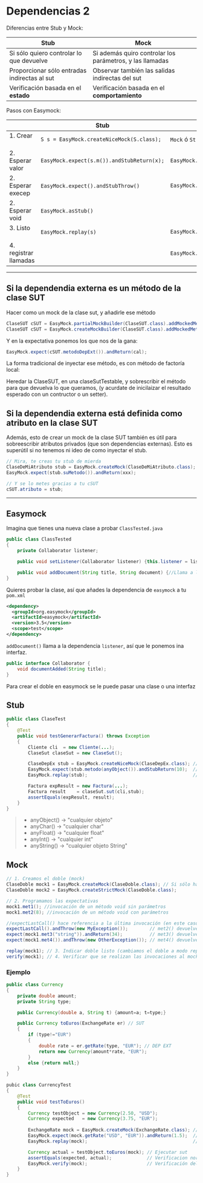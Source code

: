 # Dependencias 2

Diferencias entre Stub y Mock:

| Stub                                          | Mock                                                     |
|-----------------------------------------------|----------------------------------------------------------|
| Si sólo quiero controlar lo que devuelve      | Si además quiro controlar los parámetros, y las llamadas |
| Proporcionar sólo entradas indirectas al sut  | Observar también las salidas indirectas del sut          |
| Verificación basada en el **estado**          | Verificación basada en el **comportamiento**             |

Pasos con Easymock:

|                    | Stub                                       | Mock                          |
|--------------------|--------------------------------------------|-------------------------------|
| 1. Crear           | `S s = EasyMock.createNiceMock(S.class);`  |`Mock` ó `StrictMock`          |
| 2. Esperar valor   | `EasyMock.expect(s.m()).andStubReturn(x);` |`EasyMock.expect().andReturn()`|
| 2. Esperar execep  | `EasyMock.expect().andStubThrow()`         |`EasyMock.expect().andThrow()` |
| 2. Esperar void    | `EasyMock.asStub()`                        |                               |
| 3. Listo           | `EasyMock.replay(s)`                       | `EasyMock.replay(m)`          |
| 4. registrar llamadas |                                         | `EasyMock.verify(m)`          |

---

## Si la dependendia externa es un método de la clase SUT

Hacer como un mock de la clase sut, y añadirle ese método
```java
ClaseSUT cSUT = EasyMock.partialMockBuilder(ClaseSUT.class).addMockedMethod("metodoDepExt").createMock();
ClaseSUT cSUT = EasyMock.createMockBuilder(ClaseSUT.class).addMockedMethods("metodoDepExt").createMock(); // otra forma no vista
```

Y en la expectativa ponemos los que nos de la gana:
```java
EasyMock.expect(cSUT.metodoDepExt()).andReturn(cal);
```

La forma tradicional de inyectar ese método, es con método de factoría local:

Heredar la ClaseSUT, en una claseSutTestable, y sobrescribir el método para que devuelva lo que queramos, (y acurdate de inicilaizar el resultado esperado con un contructor o un setter).

## Si la dependendia externa está definida como atributo en la clase SUT

Además, esto de crear un mock de la clase SUT también es útil para sobreescribir atributos privados
(que son dependencias externas). Esto es superútil si no tenemos ni ideo de como inyectar el stub.
```java
// Mira, te creas tu stub de mierda
ClaseDeMiAtributo stub = EasyMock.createMock(ClaseDeMiAtributo.class);
EasyMock.expect(stub.suMetodo()).andReturn(xxx);

// Y se lo metes gracias a tu cSUT
cSUT.atributo = stub;
```



---
## Easymock

Imagina que tienes una nueva clase a probar `ClassTested.java`

```java
public class ClassTested
{
	private Collaborator listener;

	public void setListener(Collaborator listener) {this.listener = listener;}

	public void addDocument(String title, String document) {//Llama a listener}
}
```

Quieres probar la clase, así que añades la dependencia de `easymock` a tu `pom.xml`
```xml
<dependency>
  <groupId>org.easymock</groupId>
  <artifactId>easymock</artifactId>
  <version>3.5</version>
  <scope>test</scope>
</dependency>
```

`addDocument()` llama a la dependencia `listener`, así que le ponemos ina interfaz.
```java
public interface Collaborator {
    void documentAdded(String title);
}
```

Para crear el doble en easymock se le puede pasar una clase o una interfaz

## Stub

```java
public class ClaseTest
{
	@Test
	public void testGenerarFactura() throws Exception
	{
		Cliente cli  = new Cliente(...);
		ClaseSut claseSut = new ClaseSut();

		ClaseDepEx stub = EasyMock.createNiceMock(ClaseDepEx.class); // 1) Stub
		EasyMock.expect(stub.metodo(anyObject()).andStubReturn(10);  // 2) Expectativas
		EasyMock.replay(stub);                                       // 3) Listo

		Factura expResult = new Factura(...);
		Factura result    = claseSut.sut(cli,stub);
		assertEquals(expResult, result);
	}
}
```

> * anyObject() → "cualquier objeto"
> * anyChar()   → "cualquier char"
> * anyFloat()  → "cualquier float"
> * anyInt()    → "cualquier int"
> * anyString() → "cualquier objeto String"


## Mock

```java
// 1. Creamos el doble (mock)
ClaseDoble mock1 = EasyMock.createMock(ClaseDoble.class); // Si sólo hay una única invocación del doble
ClaseDoble mock2 = EasyMock.createStrictMock(ClaseDoble.class);

// 2. Programamos las expectativas
mock1.met1(); //invocación de un método void sin parámetros
mock1.met2(8); //invocación de un método void con parámetros

//expectLastCall() hace referencia a la última invocación (en este caso al método met2(8))
expectLastCall().andThrow(new MyException());        // met2() devuelve una excepción
expect(mock1.met3("string")).andReturn(34);          // met3() devuelve un valor
expect(mock1.met4()).andThrow(new OtherException()); // met4() devuelve una excepción

replay(mock1); // 3. Indicar doble listo (cambiamos el doble a modo replay)
verify(mock1); // 4. Verificar que se realizan las invocaciones al mock desde SUT
```

### Ejemplo

```java
public class Currency
{
	private double amount;
	private String type;

	public Currency(double a, String t) {amount=a; t=type;}

	public Currency toEuros(ExchangeRate er) // SUT
	{
		if (type!="EUR")
		{
			double rate = er.getRate(type, "EUR"); // DEP EXT
        	return new Currency(amount*rate, "EUR");
		}
		else {return null;}
	}
}

pubic class CurrencyTest
{
	@Test
	public void testToEuros()
	{
		Currency testObject = new Currency(2.50, "USD");
		Currency expected   = new Currency(3.75, "EUR");
		
		ExchangeRate mock = EasyMock.createMock(ExchangeRate.class); // 1. Crear mock
		EasyMock.expect(mock.getRate("USD", "EUR")).andReturn(1.5);  // 2. Expectativa (que se llame 1 vez y devuelva 1.5)
		EasyMock.replay(mock);                                       // 3. Mock listo

		Currency actual = testObject.toEuros(mock); // Ejecutar sut
		assertEquals(expected, actual);             // Verificacion noraml
		EasyMock.verify(mock);                      // Verificación del mock
	}
}
```
